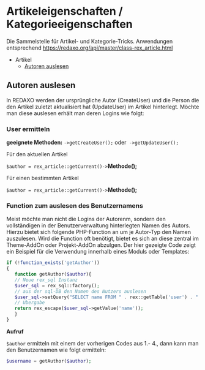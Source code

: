 # Artikeleigenschaften / Kategorieeigenschaften

Die Sammelstelle für Artikel- und Kategorie-Tricks. Anwendungen entsprechend https://redaxo.org/api/master/class-rex_article.html 

- Artikel
   -  [Autoren auslesen](#autoren)


<a name="autoren"></a>
## Autoren auslesen

In REDAXO werden der ursprüngliche Autor (CreateUser) und die Person die den Artikel zuletzt aktualisiert hat (UpdateUser) im Artikel hinterlegt. 
Möchte man diese auslesen erhält man deren Logins wie folgt: 

### User ermitteln

**geeignete Methoden:** `->getCreateUser();` oder  `->getUpdateUser();`

Für den aktuellen Artikel

`$author = rex_article::getCurrent()->`**Methode();**

Für einen bestimmten Artikel 

`$author = rex_article::getCurrent()->`**Methode();**

### Function zum auslesen des Benutzernamens

Meist möchte man nicht die Logins der Autorenm, sondern den vollständigen in der Benutzerverwaltung hinterlegten Namen des Autors. 
Hierzu bietet sich folgende PHP-Function an um je Autor-Typ den Namen auszulesen. Wird die Function oft benötigt, bietet es sich an diese zentral im Theme-AddOn oder Projekt-AddOn abzulgen. Der hier gezeigte Code zeigt ein Beispiel für die Verwendung innerhalb eines Moduls oder Templates: 

```php 
if (!function_exists('getAuthor'))
{
   function getAuthor($author){
   // Neue rex_sql Instanz
   $user_sql = rex_sql::factory(); 
   // aus der sql-DB den Namen des Nutzers auslesen
   $user_sql->setQuery("SELECT name FROM " . rex::getTable('user') . " WHERE login = :login",  array(":login" => $art_author)); 
   // Übergabe
   return rex_escape($user_sql->getValue('name')); 
   }
}
```

**Aufruf**

`$author` ermitteln mit einem der vorherigen Codes aus 1.- 4., dann kann man den Benutzernamen wie folgt ermitteln: 
 
```php
$username = getAuthor($author);
```




